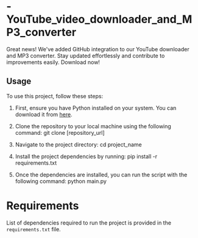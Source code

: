 # -YouTube_video_downloader_and_MP3_converter

Great news! We've added GitHub integration to our YouTube downloader and MP3 converter. Stay updated effortlessly and contribute to improvements easily. Download now!

## Usage

To use this project, follow these steps:

1. First, ensure you have Python installed on your system. You can download it from [here](https://www.python.org/downloads/).

2. Clone the repository to your local machine using the following command: git clone [repository_url]

3. Navigate to the project directory: cd project_name

4. Install the project dependencies by running: pip install -r requirements.txt

5. Once the dependencies are installed, you can run the script with the following command: python main.py 


# Requirements

List of dependencies required to run the project is provided in the `requirements.txt` file.
